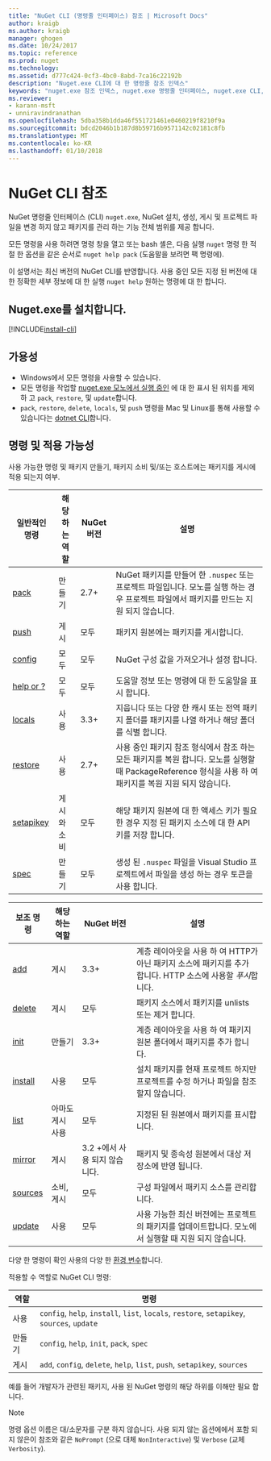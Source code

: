 ```yaml
---
title: "NuGet CLI (명령줄 인터페이스) 참조 | Microsoft Docs"
author: kraigb
ms.author: kraigb
manager: ghogen
ms.date: 10/24/2017
ms.topic: reference
ms.prod: nuget
ms.technology: 
ms.assetid: d777c424-0cf3-4bc0-8abd-7ca16c22192b
description: "Nuget.exe CLI에 대 한 명령줄 참조 인덱스"
keywords: "nuget.exe 참조 인덱스, nuget.exe 명령줄 인터페이스, nuget.exe CLI, nuget 명령"
ms.reviewer:
- karann-msft
- unniravindranathan
ms.openlocfilehash: 5dba358b1dda46f551721461e0460219f8210f9a
ms.sourcegitcommit: bdcd2046b1b187d8b59716b9571142c02181c8fb
ms.translationtype: MT
ms.contentlocale: ko-KR
ms.lasthandoff: 01/10/2018
---
```

# <a name="nuget-cli-reference"></a>NuGet CLI 참조

NuGet 명령줄 인터페이스 (CLI) `nuget.exe`, NuGet 설치, 생성, 게시 및 프로젝트 파일을 변경 하지 않고 패키지를 관리 하는 기능 전체 범위를 제공 합니다.

모든 명령을 사용 하려면 명령 창을 열고 또는 bash 셸은, 다음 실행 `nuget` 명령 한 적절 한 옵션을 같은 순서로 `nuget help pack` (도움말을 보려면 팩 명령에).

이 설명서는 최신 버전의 NuGet CLI를 반영합니다. 사용 중인 모든 지정 된 버전에 대 한 정확한 세부 정보에 대 한 실행 `nuget help` 원하는 명령에 대 한 합니다.

## <a name="installing-nugetexe"></a>Nuget.exe를 설치합니다.

[!INCLUDE[install-cli](../includes/install-cli.md)]

## <a name="availability"></a>가용성

- Windows에서 모든 명령을 사용할 수 있습니다.
- 모든 명령을 작업할 [nuget.exe 모노에서 실행 중인](../guides/install-nuget.md#mac-osx-and-linux) 에 대 한 표시 된 위치를 제외 하 고 `pack`, `restore`, 및 `update`합니다.
- `pack`, `restore`, `delete`, `locals`, 및 `push` 명령을 Mac 및 Linux를 통해 사용할 수 있습니다는 [dotnet CLI](dotnet-Commands.md)합니다.

## <a name="commands-and-applicability"></a>명령 및 적용 가능성

사용 가능한 명령 및 패키지 만들기, 패키지 소비 및/또는 호스트에는 패키지를 게시에 적용 되는지 여부.

| 일반적인 명령 | 해당 하는 역할 | NuGet 버전 | 설명 |
| --- | --- | --- | --- |
| [pack](cli-ref-pack.md) | 만들기 | 2.7+ | NuGet 패키지를 만들어 한 `.nuspec` 또는 프로젝트 파일입니다. 모노를 실행 하는 경우 프로젝트 파일에서 패키지를 만드는 지원 되지 않습니다. |
| [push](cli-ref-push.md) | 게시 | 모두 | 패키지 원본에는 패키지를 게시합니다. |
| [config](cli-ref-config.md) | 모두 | 모두 | NuGet 구성 값을 가져오거나 설정 합니다. |
| [help or ?](cli-ref-help.md) | 모두 | 모두 | 도움말 정보 또는 명령에 대 한 도움말을 표시 합니다. |
| [locals](cli-ref-locals.md) | 사용 | 3.3+ | 지웁니다 또는 다양 한 캐시 또는 전역 패키지 폴더를 패키지를 나열 하거나 해당 폴더를 식별 합니다. |
| [restore](cli-ref-restore.md) | 사용 | 2.7+ | 사용 중인 패키지 참조 형식에서 참조 하는 모든 패키지를 복원 합니다. 모노를 실행할 때 PackageReference 형식을 사용 하 여 패키지를 복원 지원 되지 않습니다. |
| [setapikey](cli-ref-setapikey.md) | 게시와 소비 | 모두 | 해당 패키지 원본에 대 한 액세스 키가 필요한 경우 지정 된 패키지 소스에 대 한 API 키를 저장 합니다. |
| [spec](cli-ref-spec.md) | 만들기 | 모두 | 생성 된 `.nuspec` 파일을 Visual Studio 프로젝트에서 파일을 생성 하는 경우 토큰을 사용 합니다. |


| 보조 명령 | 해당 하는 역할 | NuGet 버전 | 설명 |
| --- | --- | --- | --- |
| [add](cli-ref-add.md) | 게시 | 3.3+ | 계층 레이아웃을 사용 하 여 HTTP가 아닌 패키지 소스에 패키지를 추가 합니다. HTTP 소스에 사용할 *푸시*합니다. |
| [delete](cli-ref-delete.md) | 게시 | 모두 | 패키지 소스에서 패키지를 unlists 또는 제거 합니다. |
| [init](cli-ref-init.md) | 만들기 | 3.3+ | 계층 레이아웃을 사용 하 여 패키지 원본 폴더에서 패키지를 추가 합니다. |
| [install](cli-ref-install.md) | 사용 | 모두 | 설치 패키지를 현재 프로젝트 하지만 프로젝트를 수정 하거나 파일을 참조할지 않습니다. |
| [list](cli-ref-list.md) | 아마도 게시 사용 | 모두 | 지정된 된 원본에서 패키지를 표시합니다. |
| [mirror](cli-ref-mirror.md) | 게시 | 3.2 +에서 사용 되지 않습니다. | 패키지 및 종속성 원본에서 대상 저장소에 반영 됩니다. |
| [sources](cli-ref-sources.md) | 소비, 게시 | 모두 | 구성 파일에서 패키지 소스를 관리합니다. |
| [update](cli-ref-update.md) | 사용 | 모두 | 사용 가능한 최신 버전에는 프로젝트의 패키지를 업데이트합니다. 모노에서 실행할 때 지원 되지 않습니다. |

다양 한 명령이 확인 사용의 다양 한 [환경 변수](cli-ref-environment-variables.md)합니다.

적용할 수 역할로 NuGet CLI 명령:

| 역할 | 명령 |
| --- | --- |
| 사용 | `config`, `help`, `install`, `list`, `locals`, `restore`, `setapikey`, `sources`, `update` |
| 만들기 | `config`, `help`, `init`, `pack`, `spec` |
| 게시 | `add`, `config`, `delete`, `help`, `list`, `push`, `setapikey`, `sources` |

예를 들어 개발자가 관련된 패키지, 사용 된 NuGet 명령의 해당 하위를 이해만 필요 합니다.

> [!Note]
> 명령 옵션 이름은 대/소문자를 구분 하지 않습니다. 사용 되지 않는 옵션에에서 포함 되지 않은이 참조와 같은 `NoPrompt` (으로 대체 `NonInteractive`) 및 `Verbose` (교체 `Verbosity`).
